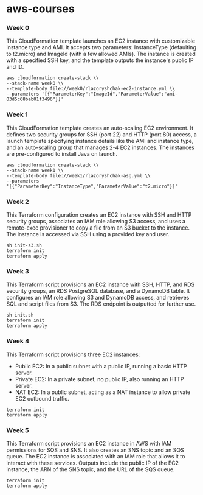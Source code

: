 # aws-courses

### Week 0
This CloudFormation template launches an EC2 instance with customizable instance type and AMI. It accepts two parameters: InstanceType (defaulting to t2.micro) and ImageId (with a few allowed AMIs). The instance is created with a specified SSH key, and the template outputs the instance's public IP and ID.
```
aws cloudformation create-stack \\
--stack-name week0 \\
--template-body file://week0/rlazoryshchak-ec2-instance.yml \\
--parameters '[{"ParameterKey":"ImageId","ParameterValue":"ami-03d5c68bab01f3496"}]'
```

### Week 1
This CloudFormation template creates an auto-scaling EC2 environment. It defines two security groups for SSH (port 22) and HTTP (port 80) access, a launch template specifying instance details like the AMI and instance type, and an auto-scaling group that manages 2-4 EC2 instances. The instances are pre-configured to install Java on launch.
```
aws cloudformation create-stack \\
--stack-name week1 \\
--template-body file://week1/rlazoryshchak-asg.yml \\
--parameters '[{"ParameterKey":"InstanceType","ParameterValue":"t2.micro"}]'
```

### Week 2
This Terraform configuration creates an EC2 instance with SSH and HTTP security groups, associates an IAM role allowing S3 access, and uses a remote-exec provisioner to copy a file from an S3 bucket to the instance. The instance is accessed via SSH using a provided key and user.
```
sh init-s3.sh
terraform init
terraform apply
```

### Week 3
This Terraform script provisions an EC2 instance with SSH, HTTP, and RDS security groups, an RDS PostgreSQL database, and a DynamoDB table. It configures an IAM role allowing S3 and DynamoDB access, and retrieves SQL and script files from S3. The RDS endpoint is outputted for further use.
```
sh init.sh
terraform init
terraform apply
```

### Week 4
This Terraform script provisions three EC2 instances:

 - Public EC2: In a public subnet with a public IP, running a basic HTTP server.
 - Private EC2: In a private subnet, no public IP, also running an HTTP server.
 - NAT EC2: In a public subnet, acting as a NAT instance to allow private EC2 outbound traffic.
```
terraform init
terraform apply
```

### Week 5
This Terraform script provisions an EC2 instance in AWS with IAM permissions for SQS and SNS. It also creates an SNS topic and an SQS queue. The EC2 instance is associated with an IAM role that allows it to interact with these services. Outputs include the public IP of the EC2 instance, the ARN of the SNS topic, and the URL of the SQS queue.
```
terraform init
terraform apply
```
